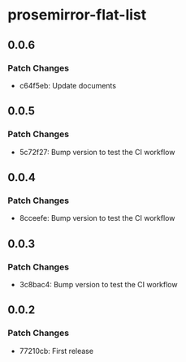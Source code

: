 # prosemirror-flat-list

## 0.0.6

### Patch Changes

- c64f5eb: Update documents

## 0.0.5

### Patch Changes

- 5c72f27: Bump version to test the CI workflow

## 0.0.4

### Patch Changes

- 8cceefe: Bump version to test the CI workflow

## 0.0.3

### Patch Changes

- 3c8bac4: Bump version to test the CI workflow

## 0.0.2

### Patch Changes

- 77210cb: First release
